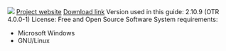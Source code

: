 ![](https://securityinabox.org/sites/securityinabox.org/files/media/tool/logo/pidgin-logo-hr.png)
[Project website](https://www.pidgin.im/)
[Download link](https://www.pidgin.im/download/windows/)
Version used in this guide: 2.10.9 (OTR 4.0.0-1)
License: Free and Open Source Software
System requirements:
* Microsoft Windows
* GNU/Linux
